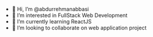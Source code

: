 - 👋 Hi, I’m @abdurrehmanabbasi
- 👀 I’m interested in FullStack Web Development
- 🌱 I’m currently learning ReactJS 
- 💞️ I’m looking to collaborate on web application project

<!---
abdurrehmanabbasi/abdurrehmanabbasi is a ✨ special ✨ repository because its `README.md` (this file) appears on your GitHub profile.
You can click the Preview link to take a look at your changes.
--->
